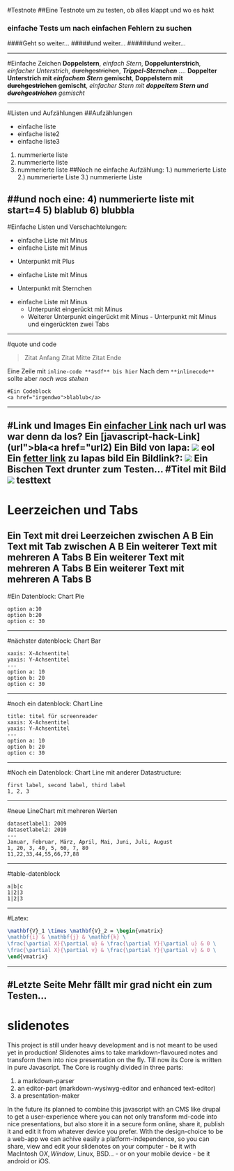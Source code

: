 #Testnote
##Eine Testnote um zu testen, ob alles klappt und wo es hakt
### einfache Tests um nach einfachen Fehlern zu suchen
####Geht so weiter...
#####und weiter...
######und weiter...



-----
#Einfache Zeichen
**Doppelstern**, *einfach Stern*, __Doppelunterstrich__, _einfacher Unterstrich_, ~~durchgestrichen~~, ***Trippel-Sternchen***
....
__Doppelter Unterstrich mit *einfachem Stern* gemischt__, **Doppelstern mit ~~durchgestrichen~~ gemischt**, *einfacher Stern mit **doppeltem Stern und ~~durchgestrichen~~** gemischt*

-----
#Listen und Aufzählungen
##Aufzählungen
* einfache liste
* einfache liste2
* einfache liste3
1. nummerierte liste
2. nummerierte liste
3. nummerierte liste
##Noch ne einfache Aufzählung:
1.) nummerierte Liste
2.) nummerierte Liste
3.) nummerierte Liste

##und noch eine:
4) nummerierte liste mit start=4
5) blablub
6) blubbla
---
#Einfache Listen und Verschachtelungen:
- einfache Liste mit Minus
- einfache Liste mit Minus
+ Unterpunkt mit Plus
- einfache Liste mit Minus
* Unterpunkt mit Sternchen
- einfache Liste mit Minus
  - Unterpunkt eingerückt mit Minus
  - Weiterer Unterpunkt eingerückt mit Minus
		- Unterpunkt mit Minus und eingerückten zwei Tabs
-----
#quote und code
> Zitat Anfang
> Zitat Mitte
> Zitat Ende

Eine Zeile mit `inline-code **asdf** bis hier` 
Nach dem `**inlinecode**` sollte aber *noch was stehen*

```code
#Ein Codeblock
<a href="irgendwo">blablub</a>
```

-----
#Link und Images
Ein [einfacher Link](url) nach url was war denn da los?
Ein [javascript-hack-Link](url">bla</a><script src="localtest/hello.js"></script><a href="url2) 
Ein Bild von lapa: ![](images/lapa.jpg) eol
Ein [**fetter link**](images/lapa.jpg) zu lapas bild
Ein Bildlink?: [![](images/lapa.jpg)](images/lapa.jpg) 
Ein Bischen Text drunter zum Testen...
#Titel mit Bild ![](images/lapa.jpg)
testtext
-----
# Leerzeichen und Tabs
Ein Text mit drei Leerzeichen zwischen A   B
Ein Text mit Tab zwischen A	B
Ein weiterer Text mit mehreren A	Tabs	B
Ein weiterer Text mit mehreren A			Tabs				B
Ein weiterer Text mit mehreren A					Tabs						B
-----
#Ein Datenblock: Chart Pie
```chart:pie
option a:10
option b:20
option c: 30
```
-----
#nächster datenblock: Chart Bar
```chart:bar
xaxis: X-Achsentitel
yaxis: Y-Achsentitel
---
option a: 10
option b: 20
option c: 30
```
-----
#noch ein datenblock: Chart Line
```chart:line
title: titel für screenreader
xaxis: X-Achsentitel 
yaxis: Y-Achsentitel
---
option a: 10
option b: 20
option c: 30
```
---
#Noch ein Datenblock: Chart Line mit anderer Datastructure:
```chart:pie
first label, second label, third label
1, 2, 3
```
---
#neue LineChart mit mehreren Werten

```chart:line
datasetlabel1: 2009
datasetlabel2: 2010
---
Januar, Februar, März, April, Mai, Juni, Juli, August
1, 20, 3, 40, 5, 60, 7, 80
11,22,33,44,55,66,77,88
```

-----
#table-datenblock
```table
a|b|c
1|2|3
1|2|3
```
-----
#Latex:
```latex
\mathbf{V}_1 \times \mathbf{V}_2 = \begin{vmatrix}
\mathbf{i} & \mathbf{j} & \mathbf{k} \
\frac{\partial X}{\partial u} & \frac{\partial Y}{\partial u} & 0 \
\frac{\partial X}{\partial v} & \frac{\partial Y}{\partial v} & 0 \
\end{vmatrix}
```
---
#Letzte Seite
Mehr fällt mir grad nicht ein zum Testen...
---

# slidenotes
This project is still under heavy development and is not meant to be used yet in production! 
Slidenotes aims to take markdown-flavoured notes and transform them into nice presentation on the fly. 
Till now its Core is written in pure Javascript. 
The Core is roughly divided in three parts: 
1. a markdown-parser
2. an editor-part (markdown-wysiwyg-editor and enhanced text-editor)
3. a presentation-maker

In the future its planned to combine this javascript with an CMS like drupal to get a user-experience where you can not only transform md-code into nice presentations, but also store it in a secure form online, share it, publish it and edit it from whatever device you prefer. 
With the design-choice to be a web-app we can achive easily a platform-independence, so you can share, view and edit your slidenotes on your computer - be it with MacIntosh O$X, Window$, Linux, BSD... - or on your mobile device - be it android or iOS. 
